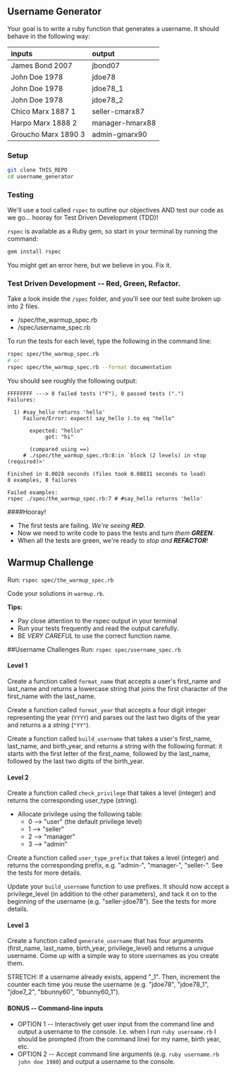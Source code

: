 ## Username Generator

Your goal is to write a ruby function that generates a username. It should behave in the following way:

| inputs | output |
|:------|:-------|
| James Bond 2007 | jbond07 |
| John Doe 1978 | jdoe78 |
| John Doe 1978 | jdoe78_1 |
| John Doe 1978 | jdoe78_2 |
| Chico Marx 1887 1 | seller-cmarx87 |
| Harpo Marx 1888 2 | manager-hmarx88 |
| Groucho Marx 1890 3 | admin-gmarx90 |


### Setup
``` bash
git clone THIS_REPO
cd username_generator
```


### Testing

We'll use a tool called `rspec`  to outline our objectives AND test our code as we go... hooray for Test Driven Development (TDD)!

`rspec` is available as a Ruby gem, so start in your terminal by running the command:

``` bash
gem install rspec
```

You might get an error here, but we believe in you. Fix it.

### Test Driven Development -- Red, Green, Refactor.
Take a look inside the `/spec` folder, and you'll see our test suite broken up into 2 files.
- /spec/the_warmup_spec.rb
- /spec/username_spec.rb

To run the tests for each level, type the following in the command line:

```bash
rspec spec/the_warmup_spec.rb
# or
rspec spec/the_warmup_spec.rb --format documentation
```

You should see roughly the following output:

    FFFFFFFF ---> 8 failed tests ("F"), 0 passed tests (".")
    Failures:

      1) #say_hello returns 'hello'
         Failure/Error: expect( say_hello ).to eq "hello"
           
           expected: "hello"
                got: "hi"
           
           (compared using ==)
         # ./spec/the_warmup_spec.rb:8:in `block (2 levels) in <top (required)>'
    
    Finished in 0.0028 seconds (files took 0.08831 seconds to load)
    8 examples, 8 failures

    Failed examples:
    rspec ./spec/the_warmup_spec.rb:7 # #say_hello returns 'hello'


####Hooray!
* The first tests are failing. _We're seeing **RED**._
* Now we need to write code to pass the tests and _turn them **GREEN**_. 
* When all the tests are green, we're ready to _stop and **REFACTOR**_!

## Warmup Challenge
Run: `rspec spec/the_warmup_spec.rb`

Code your solutions in `warmup.rb`.

**Tips:**

* Pay close attention to the rspec output in your terminal
* Run your tests frequently and read the output carefully.
* BE *VERY CAREFUL* to use the correct function name.

##Username Challenges
Run: `rspec spec/username_spec.rb`

#### Level 1
Create a function called `format_name` that accepts a user's first_name and last_name and returns a lowercase string that joins the first character of the first_name with the last_name.

Create a function called `format_year` that accepts a four digit integer representing the year (`YYYY`) and parses out the last two digits of the year and returns a a _string_ (`"YY"`).

Create a function called `build_username` that takes a user's first_name, last_name, and birth_year, and returns a string with the following format: it starts with the first letter of the first_name, followed by the last_name, followed by the last two digits of the birth_year.


#### Level 2
Create a function called `check_privilege` that takes a level (integer) and returns the corresponding user_type (string).  
* Allocate privilege using the following table:
    * 0 --> "user" (the default privilege level)
    * 1 --> "seller"
    * 2 --> "manager"
    * 3 --> "admin"

Create a function called `user_type_prefix` that takes a level (integer) and returns the corresponding prefix, e.g. "admin-", "manager-", "seller-". See the tests for more details.

Update your `build_username` function to use prefixes. It should now accept a privilege_level (in addition to the other parameters), and tack it on to the beginning of the username (e.g. "seller-jdoe78"). See the tests for more details.

#### Level 3
Create a function called `generate_username` that has four arguments (first_name, last_name, birth_year, privilege_level) and returns a _unique_ username. Come up with a simple way to store usernames as you create them. 

STRETCH: If a username already exists, append "_1". Then, increment the counter each time you reuse the username (e.g. "jdoe78", "jdoe78\_1", "jdoe7\_2", "bbunny60", "bbunny60\_1").

#### BONUS -- Command-line inputs
* OPTION 1 -- Interactively get user input from the command line and output a username to the console. I.e. when I run `ruby username.rb` I should be prompted (from the command line) for my name, birth year, etc.
* OPTION 2 -- Accept command line arguments (e.g. `ruby username.rb john doe 1980`) and output a username to the console.

